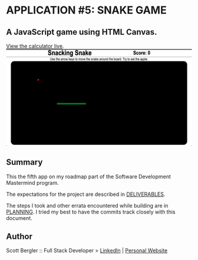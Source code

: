 # APPLICATION #5: SNAKE GAME

## A JavaScript game using HTML Canvas.

[View the calculator live](https://skillitzimberg.github.io/snake-game/).  
![](./snake-game.png)

## Summary

This the fifth app on my roadmap part of the Software Development Mastermind program.

The expectations for the project are described in [DELIVERABLES](./DELIVERABLES.md).

The steps I took and other errata encountered while building are in [PLANNING](./PLANNING.md). I tried my best to have the commits track closely with this document.

## Author

Scott Bergler :: Full Stack Developer > [LinkedIn](https://www.linkedin.com/in/scott-bergler/) | [Personal Website](https://oceancode.dev/)
